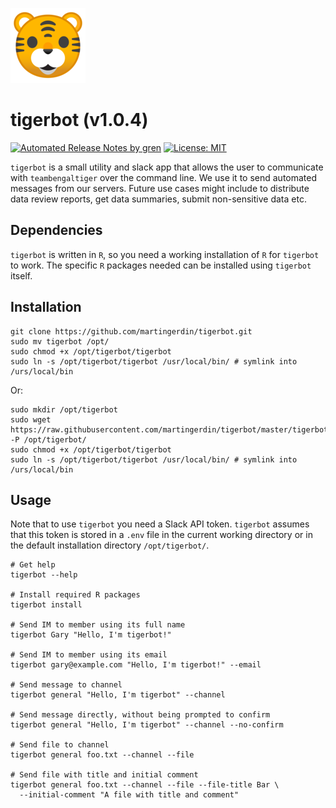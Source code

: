 ![](tiger-emoji-small.png)

# tigerbot (v1.0.4)

[![Automated Release Notes by gren](https://img.shields.io/badge/%F0%9F%A4%96-release%20notes-00B2EE.svg)](https://github-tools.github.io/github-release-notes/)
[![License: MIT](https://img.shields.io/badge/License-MIT-yellow.svg)](https://opensource.org/licenses/MIT)

`tigerbot` is a small utility and slack app that allows the user to
communicate with `teambengaltiger` over the command line. We use it to
send automated messages from our servers. Future use cases might
include to distribute data review reports, get data summaries, submit
non-sensitive data etc.

## Dependencies
`tigerbot` is written in `R`, so you need a working installation of
`R` for `tigerbot` to work. The specific `R` packages needed can be
installed using `tigerbot` itself.

## Installation

```
git clone https://github.com/martingerdin/tigerbot.git
sudo mv tigerbot /opt/
sudo chmod +x /opt/tigerbot/tigerbot
sudo ln -s /opt/tigerbot/tigerbot /usr/local/bin/ # symlink into /urs/local/bin
```

Or:

```
sudo mkdir /opt/tigerbot
sudo wget https://raw.githubusercontent.com/martingerdin/tigerbot/master/tigerbot -P /opt/tigerbot/
sudo chmod +x /opt/tigerbot/tigerbot
sudo ln -s /opt/tigerbot/tigerbot /usr/local/bin/ # symlink into /urs/local/bin
```

## Usage

Note that to use `tigerbot` you need a Slack API token. `tigerbot`
assumes that this token is stored in a `.env` file in the current
working directory or in the default installation directory
`/opt/tigerbot/`.

```
# Get help
tigerbot --help

# Install required R packages
tigerbot install

# Send IM to member using its full name 
tigerbot Gary "Hello, I'm tigerbot!"

# Send IM to member using its email
tigerbot gary@example.com "Hello, I'm tigerbot!" --email

# Send message to channel
tigerbot general "Hello, I'm tigerbot" --channel

# Send message directly, without being prompted to confirm
tigerbot general "Hello, I'm tigerbot" --channel --no-confirm

# Send file to channel
tigerbot general foo.txt --channel --file

# Send file with title and initial comment
tigerbot general foo.txt --channel --file --file-title Bar \
  --initial-comment "A file with title and comment"
```

